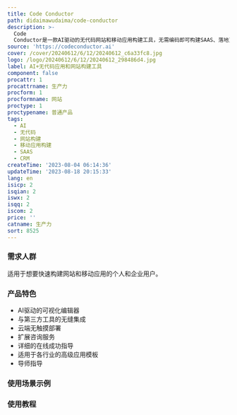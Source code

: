 ```yaml
---
title: Code Conductor
path: didaimawudaima/code-conductor
description: >-
  Code
  Conductor是一款AI驱动的无代码网站和移动应用构建工具，无需编码即可构建SAAS、落地页、CRM和仪表盘等应用。它提供了完全SEO优化的网站、响应式网页平台、网站的100%备份以及完整的源代码访问。
source: 'https://codeconductor.ai'
cover: /cover/20240612/6/12/20240612_c6a33fc8.jpg
logo: /logo/20240612/6/12/20240612_298486d4.jpg
label: AI+无代码应用和网站构建工具
component: false
procattr: 1
procattrname: 生产力
procform: 1
procformname: 网站
proctype: 1
proctypename: 普通产品
tags:
  - AI
  - 无代码
  - 网站构建
  - 移动应用构建
  - SAAS
  - CRM
createTime: '2023-08-04 06:14:36'
updateTime: '2023-08-18 20:15:33'
lang: en
isicp: 2
isqian: 2
iswx: 2
isqq: 2
iscom: 2
price: ''
catname: 生产力
sort: 8525
---
```




### 需求人群
适用于想要快速构建网站和移动应用的个人和企业用户。

### 产品特色
- AI驱动的可视化编辑器
- 与第三方工具的无缝集成
- 云端无触摸部署
- 扩展咨询服务
- 详细的在线成功指导
- 适用于各行业的高级应用模板
- 导师指导

### 使用场景示例


### 使用教程


  
